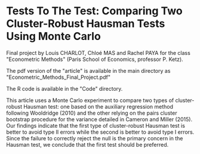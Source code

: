 # Tests To The Test: Comparing Two Cluster-Robust Hausman Tests Using Monte Carlo

Final project by Louis CHARLOT, Chloé MAS and Rachel PAYA for the class "Econometric Methods" 
(Paris School of Economics, professor P. Ketz).

The pdf version of the "article" is available in the main directory as "Econometric_Methods_Final_Project.pdf"

The R code is available in the "Code" directory.


This article uses a Monte Carlo experiment to compare two types of cluster-robust Hausman
test: one based on the auxiliary regression method following Wooldridge (2010) and the
other relying on the pairs cluster bootstrap procedure for the variance detailed in Cameron
and Miller (2015). Our findings indicate that the first type of cluster-robust Hausman test
is better to avoid type II errors while the second is better to avoid type I errors. Since the
failure to correctly reject the null is the primary concern in the Hausman test, we conclude
that the first test should be preferred.


   
   
   
   
